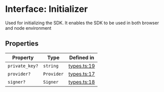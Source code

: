 # Interface: Initializer

Used for initializing the SDK. It enables the SDK to be used in both browser and node environment

## Properties

| Property | Type | Defined in |
| ------ | ------ | ------ |
| `private_key?` | `string` | [types.ts:19](https://github.com/aditya172926/blockbatch_sdk/blob/a5dca5c82410ff4ac5e2011d910300ee9e4569fa/src/types.ts#L19) |
| `provider?` | `Provider` | [types.ts:17](https://github.com/aditya172926/blockbatch_sdk/blob/a5dca5c82410ff4ac5e2011d910300ee9e4569fa/src/types.ts#L17) |
| `signer?` | `Signer` | [types.ts:18](https://github.com/aditya172926/blockbatch_sdk/blob/a5dca5c82410ff4ac5e2011d910300ee9e4569fa/src/types.ts#L18) |
